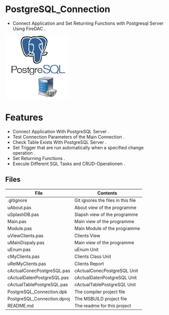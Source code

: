 # PostgreSQL_Connection
- Connect Application and Set Returning Functions with Postgresql Server Using FireDAC .
                   
![](PostgreSQL_Connection.png) 




# Features  
- Connect Application With PostgreSQL Server .
- Test Connection Parameters of the Main Connection .
- Check Table Exists With PostgreSQL Server .
- Set Trigger that are run automatically when a specified change operation .
- Set Returning Functions .
- Execute Different SQL Tasks and CRUD-Operationen .





## Files

| File | Contents | 
| --- | --- |
| .gitignore | Git ignores the files in this file |
| uAbout.pas | About view of the programme |
| uSplashDB.pas | Slapsh view of the programme |
| Main.pas | Main view of the programme |
| Module.pas | Main Module of the programme |
| uViewClients.pas | Clients View |
| uMainDispaly.pas | Main view of the programme |
| uEnum.pas | uEnum Unit |
| cMyClients.pas | Clients Class Unit |
| uRelMyClients.pas | Clients Report  |
| cActualConecPostgreSQL.pas | cActualConecPostgreSQL  Unit |
| cActualDatenPostgreSQL.pas | cActualDatenPostgreSQL Unit |
| cActualTablePostgreSQL.pas | cActualTablePostgreSQL Unit |
| PostgreSQL_Connection.dpk | The compiler project file |
| PostgreSQL_Connection.dproj | The MSBUILD project file |
| README.md | The readme for this project |
